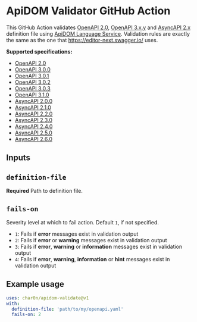 # ApiDOM Validator GitHub Action

This GitHub Action validates [OpenAPI 2.0](https://github.com/OAI/OpenAPI-Specification/blob/main/versions/2.0.md), [OpenAPI 3.x.y](https://spec.openapis.org/#openapi-specification) 
and [AsyncAPI 2.x](https://www.asyncapi.com/docs/reference/specification/v2.x) definition file using [ApiDOM Language Service](https://github.com/swagger-api/apidom).
Validation rules are exactly the same as the one that https://editor-next.swagger.io/ uses.

**Supported specifications:**

- [OpenAPI 2.0](https://github.com/OAI/OpenAPI-Specification/blob/main/versions/2.0.md)
- [OpenAPI 3.0.0](https://spec.openapis.org/oas/v3.0.0.html)
- [OpenAPI 3.0.1](https://spec.openapis.org/oas/v3.0.1.html)
- [OpenAPI 3.0.2](https://spec.openapis.org/oas/v3.0.2.html)
- [OpenAPI 3.0.3](https://spec.openapis.org/oas/v3.0.3.html)
- [OpenAPI 3.1.0](https://spec.openapis.org/oas/v3.1.0.html)
- [AsyncAPI 2.0.0](https://v2.asyncapi.com/docs/reference/specification/v2.0.0)
- [AsyncAPI 2.1.0](https://v2.asyncapi.com/docs/reference/specification/v2.1.0)
- [AsyncAPI 2.2.0](https://v2.asyncapi.com/docs/reference/specification/v2.2.0)
- [AsyncAPI 2.3.0](https://v2.asyncapi.com/docs/reference/specification/v2.3.0)
- [AsyncAPI 2.4.0](https://v2.asyncapi.com/docs/reference/specification/v2.4.0)
- [AsyncAPI 2.5.0](https://v2.asyncapi.com/docs/reference/specification/v2.5.0)
- [AsyncAPI 2.6.0](https://v2.asyncapi.com/docs/reference/specification/v2.6.0)

## Inputs

## `definition-file`

**Required** Path to definition file.

## `fails-on`

Severity level at which to fail action. Default `1`, if not specified.
- `1`: Fails if **error** messages exist in validation output
- `2`: Fails if **error** or **warning** messages exist in validation output
- `3`: Fails if **error**, **warning** or **information** messages exist in validation output
- `4`: Fails if **error**, **warning**, **information** or **hint** messages exist in validation output

## Example usage

```yaml
uses: char0n/apidom-validate@v1
with:
  definition-file: 'path/to/my/openapi.yaml'
  fails-on: 2
```
